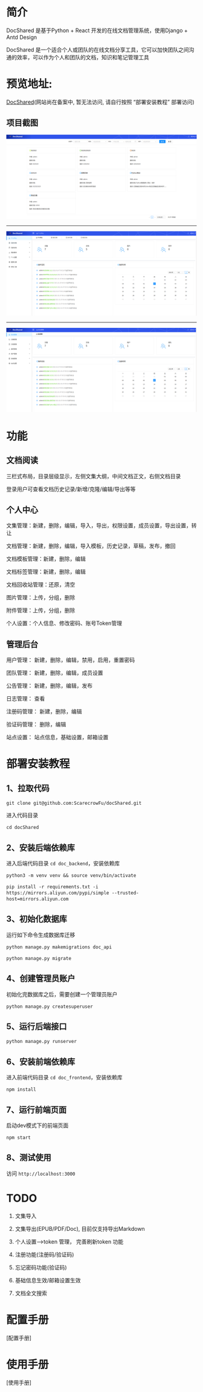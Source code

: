 
# 简介

DocShared 是基于Python + React 开发的在线文档管理系统，使用Django + Antd Design

DocShared 是一个适合个人或团队的在线文档分享工具，它可以加快团队之间沟通的效率，可以作为个人和团队的文档，知识和笔记管理工具

# 预览地址:

[DocShared](doc_demo.fualan.com)(网站尚在备案中, 暂无法访问, 请自行按照 “部署安装教程” 部署访问)


## 项目截图

![./docs/images/index.png](./docs/images/index.png)

----

![./docs/images/index.png](./docs/images/personal.png)

----

![./docs/images/index.png](./docs/images/admin.png)


# 功能

## 文档阅读

三栏式布局，目录层级显示，左侧文集大纲，中间文档正文，右侧文档目录

登录用户可查看文档历史记录/新增/克隆/编辑/导出等等

## 个人中心

文集管理：新建，删除，编辑，导入，导出，权限设置，成员设置，导出设置，转让

文档管理：新建，删除，编辑，导入模板，历史记录，草稿，发布，撤回

文档模板管理：新建，删除，编辑

文档标签管理：新建，删除，编辑

文档回收站管理：还原，清空

图片管理：上传，分组，删除

附件管理：上传，分组，删除

个人设置：个人信息、修改密码、账号Token管理

## 管理后台

用户管理： 新建，删除，编辑，禁用，启用，重置密码

团队管理： 新建，删除，编辑，成员设置

公告管理： 新建，删除，编辑，发布

日志管理： 查看

注册码管理： 新建，删除，编辑

验证码管理： 删除，编辑

站点设置： 站点信息，基础设置，邮箱设置

# 部署安装教程

## 1、拉取代码

```
git clone git@github.com:ScarecrowFu/docShared.git
```

进入代码目录

```shell script
cd docShared
```
## 2、安装后端依赖库

进入后端代码目录 `cd doc_backend`，安装依赖库

```shell script
python3 -m venv venv && source venv/bin/activate
```

```shell script
pip install -r requirements.txt -i https://mirrors.aliyun.com/pypi/simple --trusted-host=mirrors.aliyun.com
```

## 3、初始化数据库

运行如下命令生成数据库迁移

```shell script
python manage.py makemigrations doc_api
```

```shell script
python manage.py migrate
```

## 4、创建管理员账户

初始化完数据库之后，需要创建一个管理员账户

```shell script
python manage.py createsuperuser
```

## 5、运行后端接口

```shell script
python manage.py runserver
```

## 6、安装前端依赖库

进入前端代码目录 `cd doc_frontend`，安装依赖库

```shell script
npm install
```

## 7、运行前端页面

启动dev模式下的前端页面

```shell script
npm start
```

## 8、测试使用

访问 `http://localhost:3000`

# TODO

1. 文集导入

2. 文集导出(EPUB/PDF/Doc), 目前仅支持导出Markdown

3. 个人设置-->token 管理， 完善刷新token 功能

4. 注册功能(注册码/验证码)

5. 忘记密码功能(验证码)

6. 基础信息生效/邮箱设置生效

7. 文档全文搜索

# 配置手册

[配置手册]

# 使用手册

[使用手册]